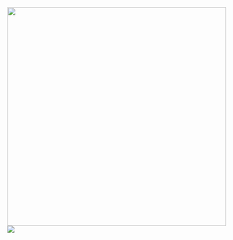 <img src="https://user-images.githubusercontent.com/67814164/111081037-8c5e2480-852b-11eb-8a1f-b9394b63a303.gif" width="500"/>
<img src="https://user-images.githubusercontent.com/67814164/113446059-d5addf80-9418-11eb-892d-4099c16c7e38.gif" />

